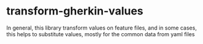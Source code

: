 # transform-gherkin-values

In general, this library transform values on feature files, and in some cases, this helps to substitute values, mostly for the common data from yaml files
